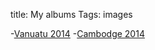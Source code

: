 title: My albums
Tags: images

-[Vanuatu 2014](http://yogis.alwaysdata.net/flickr/vanuatu-2014.html)
-[Cambodge 2014](http://yogis.alwaysdata.net/flickr/cambodge-2014.html)